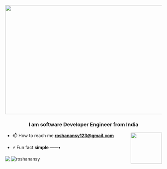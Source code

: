 <image width=1000  height=350 src="https://user-images.githubusercontent.com/91673102/228827077-a2ea3d87-21c9-4a2f-8467-fe7c447f0c21.png"/>

 

<h3 align="center">I am software Developer Engineer from India</h3>

<image align="right" width=100 height=100 src="https://user-images.githubusercontent.com/91673102/228229372-0006d3e5-b578-4ac9-a074-99008c31943e.png"/>

- 📫  How to reach me **roshanansy123@gmail.com**

- ⚡ Fun fact **simple ——•**

<img flex=row width=auto align="left" src="https://github-readme-stats.vercel.app/api?username=RoshanAnsy&show_icons=true&theme=transparent" />


<img flex=row width=auto align="left"  src="https://github-readme-stats.vercel.app/api/top-langs?username=roshanansy&show_icons=true&theme=transparent&layout=compact" alt="roshanansy" />







